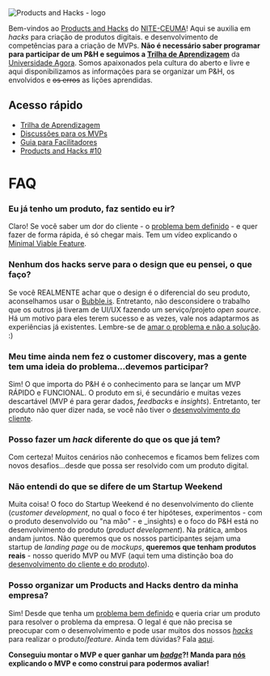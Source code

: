 
<img style="vertical-align: middle; display: block; margin-left: auto; margin-right: auto;" src="https://github.com/nite-ceuma/products-and-hacks/raw/gh-pages/img/logo.png" alt="Products and Hacks - logo">

Bem-vindos ao [Products and Hacks](http://nite.ceuma.br/wiki/doku.php?id=products-and-hacks) do [NITE-CEUMA](http://nite.ceuma.br)! Aqui se auxilia em _hacks_ para criação de produtos digitais. e desenvolvimento de competências para a criação de MVPs. **Não é necessário saber programar para participar de um P&H e seguimos a [Trilha de Aprendizagem](https://universidadeagora.com/trilha-de-aprendizagem-products-and-hacks/)** da [Universidade Agora](https://universidadeagora.com). Somos apaixonados pela cultura do aberto e livre e aqui disponibilizamos as informações para se organizar um P&H, os envolvidos e ~~os erros~~ as lições aprendidas.

## Acesso rápido

  - [Trilha de Aprendizagem](https://universidadeagora.com/trilha-de-aprendizagem-products-and-hacks/)
  - [Discussões para os MVPs](https://comunidade.universidadeagora.com/tags/mvp)
  - [Guia para Facilitadores](https://productsandhacks.com/guia-para-facilitadores)
  - [Products and Hacks #10](https://nite-ceuma.github.io/products-and-hacks/products-and-hacks-numero-10)
  
# FAQ
  
### Eu já tenho um produto, faz sentido eu ir?
Claro! Se você saber um dor do cliente - o [problema bem definido](https://universidadeagora.com/2018/06/06/25270/trilha-empreendedor-digital-defina-muito-bem-o-problema/) - e quer fazer de forma rápida, é só chegar mais. Tem um vídeo explicando o [Minimal Viable Feature](https://www.youtube.com/watch?v=DEXNf2xjyRw).
 
### Nenhum dos hacks serve para o design que eu pensei, o que faço?
Se você REALMENTE achar que o design é o diferencial do seu produto, aconselhamos usar o [Bubble.is](https://bubble.is). Entretanto, não desconsidere o trabalho que os outros já tiveram de UI/UX fazendo um serviço/projeto _open source_. Há um motivo para eles terem sucesso e as vezes, vale nos adaptarmos as experiências já existentes. Lembre-se de [amar o problema e não a solução](https://universidadeagora.com/2018/06/05/25245/trilha-empreendedor-digital-ame-o-problema-nao-a-solucao/). :)

### Meu time ainda nem fez o customer discovery, mas a gente tem uma ideia do problema...devemos participar?
Sim! O que importa do P&H é o conhecimento para se lançar um MVP RÁPIDO e FUNCIONAL. O produto em si, é secundário e muitas vezes descartável (MVP é para gerar dados, _feedbacks_ e _insights_). Entretanto, ter produto não quer dizer nada, se você não tiver o [desenvolvimento do cliente](https://pt.slideshare.net/startuplessonslearned/introduction-to-customer-development-at-the-lean-startup-intensive-at-web-20-expo-by-steve-blank/50-Product_Development_at_Lean_Startup).

### Posso fazer um _hack_ diferente do que os que já tem?
Com certeza! Muitos cenários não conhecemos e ficamos bem felizes com novos desafios...desde que possa ser resolvido com um produto digital.

### Não entendi do que se difere de um Startup Weekend
Muita coisa! O foco do Startup Weekend é no desenvolvimento do cliente (_customer development_, no qual o foco é ter hipóteses, experimentos - com o produto desenvolvido ou "na mão" - e _insights) e o foco do P&H está no desenvolvimento do produto (_product development_). Na prática, ambos andam juntos. Não queremos que os nossos participantes sejam uma startup de _landing page_ ou de _mockups_, **queremos que tenham produtos reais** - nosso querido MVP ou MVF (aqui tem uma distinção boa do [desenvolvimento do cliente e do produto](https://pt.slideshare.net/startuplessonslearned/introduction-to-customer-development-at-the-lean-startup-intensive-at-web-20-expo-by-steve-blank/50-Product_Development_at_Lean_Startup)). 

### Posso organizar um Products and Hacks dentro da minha empresa?
Sim! Desde que tenha um [problema bem definido](https://universidadeagora.com/2018/06/06/25270/trilha-empreendedor-digital-defina-muito-bem-o-problema/) e queria criar um produto para resolver o problema da empresa. O legal é que não precisa se preocupar com o desenvolvimento e pode usar muitos dos nossos _[hacks](https://universidadeagora.com/trilha-de-aprendizagem-products-and-hacks/)_ para realizar o produto/_feature_. Ainda tem dúvidas? Fala [aqui](https://universidadeagora.com/contato/).

 **Conseguiu montar o MVP e quer ganhar um [_badge_](https://comunidade.universidadeagora.com/badges)?! Manda para [nós](https://universidadeagora.com/contato/) explicando o MVP e como construi para podermos avaliar!** 
